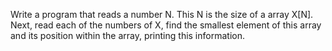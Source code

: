 Write a program that reads a number N. This N is the size of a array X[N]. Next, read each of the numbers of X, find the smallest element of this array and its position within the array, printing this information.